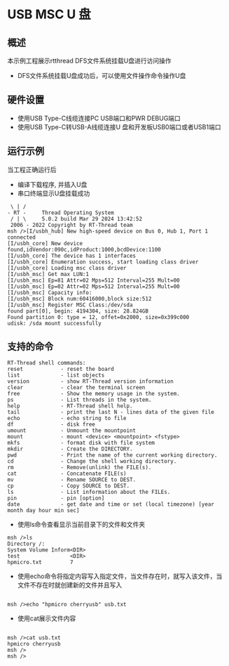 # USB MSC U 盘

## 概述

本示例工程展示rtthread DFS文件系统挂载U盘进行访问操作

- DFS文件系统挂载U盘成功后，可以使用文件操作命令操作U盘

## 硬件设置

- 使用USB Type-C线缆连接PC USB端口和PWR DEBUG端口
- 使用USB Type-C转USB-A线缆连接U 盘和开发板USB0端口或者USB1端口

## 运行示例

当工程正确运行后

* 编译下载程序, 并插入U盘
* 串口终端显示U盘挂载成功

```console
 \ | /
- RT -     Thread Operating System
 / | \     5.0.2 build Mar 29 2024 13:42:52
 2006 - 2022 Copyright by RT-Thread team
msh />[I/usbh_hub] New high-speed device on Bus 0, Hub 1, Port 1 connected
[I/usbh_core] New device found,idVendor:090c,idProduct:1000,bcdDevice:1100
[I/usbh_core] The device has 1 interfaces
[I/usbh_core] Enumeration success, start loading class driver
[I/usbh_core] Loading msc class driver
[I/usbh_msc] Get max LUN:1
[I/usbh_msc] Ep=81 Attr=02 Mps=512 Interval=255 Mult=00
[I/usbh_msc] Ep=02 Attr=02 Mps=512 Interval=255 Mult=00
[I/usbh_msc] Capacity info:
[I/usbh_msc] Block num:60416000,block size:512
[I/usbh_msc] Register MSC Class:/dev/sda
found part[0], begin: 4194304, size: 28.824GB
Found partition 0: type = 12, offet=0x2000, size=0x399c000
udisk: /sda mount successfully

```

## 支持的命令

```console
RT-Thread shell commands:
reset            - reset the board
list             - list objects
version          - show RT-Thread version information
clear            - clear the terminal screen
free             - Show the memory usage in the system.
ps               - List threads in the system.
help             - RT-Thread shell help.
tail             - print the last N - lines data of the given file
echo             - echo string to file
df               - disk free
umount           - Unmount the mountpoint
mount            - mount <device> <mountpoint> <fstype>
mkfs             - format disk with file system
mkdir            - Create the DIRECTORY.
pwd              - Print the name of the current working directory.
cd               - Change the shell working directory.
rm               - Remove(unlink) the FILE(s).
cat              - Concatenate FILE(s)
mv               - Rename SOURCE to DEST.
cp               - Copy SOURCE to DEST.
ls               - List information about the FILEs.
pin              - pin [option]
date             - get date and time or set (local timezone) [year month day hour min sec]

```

* 使用ls命令查看显示当前目录下的文件和文件夹

```console
msh />ls
Directory /:
System Volume Inform<DIR>
test                <DIR>
hpmicro.txt         7

```

* 使用echo命令将指定内容写入指定文件，当文件存在时，就写入该文件，当文件不存在时就创建新的文件并且写入
```console

msh />echo "hpmicro cherryusb" usb.txt

```

* 使用cat展示文件内容

```console

msh />cat usb.txt
hpmicro cherryusb
msh />
msh />

```

